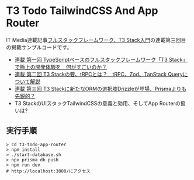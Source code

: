 # T3 Todo TailwindCSS And App Router

IT Media連載記事[フルスタックフレームワーク、T3 Stack入門](https://atmarkit.itmedia.co.jp/ait/series/34783/)の連載第三回目の掲載サンプルコードです。

- [連載 第一回 TypeScriptベースのフルスタックフレームワーク「T3 Stack」で極上の開発体験を　何がすごいのか？](https://atmarkit.itmedia.co.jp/ait/articles/2304/28/news207.html)
- [連載 第二回 T3 Stackの要、tRPCとは？　tRPC、Zod、TanStack Queryについて解説](https://atmarkit.itmedia.co.jp/ait/articles/2307/03/news012.html)
- [連載 第三回 T3 Stackに新たなORMの選択肢Drizzleが登場、Prismaよりも先鋭的？](https://atmarkit.itmedia.co.jp/ait/articles/2312/07/news007.html)
- T3 StackのUIスタックTailwindCSSの意義と効用、そしてApp Routerの扱いは?

## 実行手順

```
> cd t3-todo-app-router
> npm install
> ./start-database.sh
> npx prisma db push
> npm run dev
# http://localhost:3000/にアクセス
```

